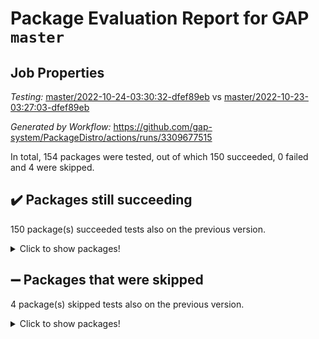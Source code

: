 # Package Evaluation Report for GAP `master`

## Job Properties

*Testing:* [master/2022-10-24-03:30:32-dfef89eb](https://github.com/gap-system/PackageDistro/blob/data/reports/master/2022-10-24-03:30:32-dfef89eb) vs [master/2022-10-23-03:27:03-dfef89eb](https://github.com/gap-system/PackageDistro/blob/data/reports/master/2022-10-23-03:27:03-dfef89eb)

*Generated by Workflow:* https://github.com/gap-system/PackageDistro/actions/runs/3309677515

In total, 154 packages were tested, out of which 150 succeeded, 0 failed and 4 were skipped.

## :heavy_check_mark: Packages still succeeding

150 package(s) succeeded tests also on the previous version.
<details><summary>Click to show packages!</summary>

- 4ti2interface 2022.09-01 [(success)](https://github.com/gap-system/PackageDistro/actions/runs/3309677515/jobs/5463221993)
- ace 5.6.1 [(success)](https://github.com/gap-system/PackageDistro/actions/runs/3309677515/jobs/5463222028)
- aclib 1.3.2 [(success)](https://github.com/gap-system/PackageDistro/actions/runs/3309677515/jobs/5463222061)
- agt 0.2 [(success)](https://github.com/gap-system/PackageDistro/actions/runs/3309677515/jobs/5463222105)
- alnuth 3.2.1 [(success)](https://github.com/gap-system/PackageDistro/actions/runs/3309677515/jobs/5463222138)
- anupq 3.2.6 [(success)](https://github.com/gap-system/PackageDistro/actions/runs/3309677515/jobs/5463222178)
- atlasrep 2.1.6 [(success)](https://github.com/gap-system/PackageDistro/actions/runs/3309677515/jobs/5463222230)
- autodoc 2022.10.20 [(success)](https://github.com/gap-system/PackageDistro/actions/runs/3309677515/jobs/5463222280)
- automata 1.15 [(success)](https://github.com/gap-system/PackageDistro/actions/runs/3309677515/jobs/5463222311)
- automgrp 1.3.2 [(success)](https://github.com/gap-system/PackageDistro/actions/runs/3309677515/jobs/5463222342)
- autpgrp 1.11 [(success)](https://github.com/gap-system/PackageDistro/actions/runs/3309677515/jobs/5463222378)
- cap 2022.10-06 [(success)](https://github.com/gap-system/PackageDistro/actions/runs/3309677515/jobs/5463222424)
- caratinterface 2.3.4 [(success)](https://github.com/gap-system/PackageDistro/actions/runs/3309677515/jobs/5463222464)
- cddinterface 2022.08.11 [(success)](https://github.com/gap-system/PackageDistro/actions/runs/3309677515/jobs/5463222512)
- circle 1.6.5 [(success)](https://github.com/gap-system/PackageDistro/actions/runs/3309677515/jobs/5463222571)
- classicpres 1.22 [(success)](https://github.com/gap-system/PackageDistro/actions/runs/3309677515/jobs/5463222632)
- cohomolo 1.6.10 [(success)](https://github.com/gap-system/PackageDistro/actions/runs/3309677515/jobs/5463222678)
- congruence 1.2.4 [(success)](https://github.com/gap-system/PackageDistro/actions/runs/3309677515/jobs/5463222726)
- corelg 1.56 [(success)](https://github.com/gap-system/PackageDistro/actions/runs/3309677515/jobs/5463222792)
- crime 1.6 [(success)](https://github.com/gap-system/PackageDistro/actions/runs/3309677515/jobs/5463222845)
- crisp 1.4.5 [(success)](https://github.com/gap-system/PackageDistro/actions/runs/3309677515/jobs/5463222885)
- crypting 0.10.3 [(success)](https://github.com/gap-system/PackageDistro/actions/runs/3309677515/jobs/5463222931)
- cryst 4.1.25 [(success)](https://github.com/gap-system/PackageDistro/actions/runs/3309677515/jobs/5463222981)
- crystcat 1.1.10 [(success)](https://github.com/gap-system/PackageDistro/actions/runs/3309677515/jobs/5463223025)
- ctbllib 1.3.4 [(success)](https://github.com/gap-system/PackageDistro/actions/runs/3309677515/jobs/5463223068)
- cubefree 1.19 [(success)](https://github.com/gap-system/PackageDistro/actions/runs/3309677515/jobs/5463223102)
- curlinterface 2.3.1 [(success)](https://github.com/gap-system/PackageDistro/actions/runs/3309677515/jobs/5463223143)
- cvec 2.7.6 [(success)](https://github.com/gap-system/PackageDistro/actions/runs/3309677515/jobs/5463223171)
- datastructures 0.2.7 [(success)](https://github.com/gap-system/PackageDistro/actions/runs/3309677515/jobs/5463223198)
- deepthought 1.0.6 [(success)](https://github.com/gap-system/PackageDistro/actions/runs/3309677515/jobs/5463223231)
- design 1.7 [(success)](https://github.com/gap-system/PackageDistro/actions/runs/3309677515/jobs/5463223261)
- difsets 2.3.1 [(success)](https://github.com/gap-system/PackageDistro/actions/runs/3309677515/jobs/5463223294)
- digraphs 1.6.0 [(success)](https://github.com/gap-system/PackageDistro/actions/runs/3309677515/jobs/5463223343)
- edim 1.3.6 [(success)](https://github.com/gap-system/PackageDistro/actions/runs/3309677515/jobs/5463223394)
- example 4.3.2 [(success)](https://github.com/gap-system/PackageDistro/actions/runs/3309677515/jobs/5463223444)
- examplesforhomalg 2022.10-01 [(success)](https://github.com/gap-system/PackageDistro/actions/runs/3309677515/jobs/5463223507)
- factint 1.6.3 [(success)](https://github.com/gap-system/PackageDistro/actions/runs/3309677515/jobs/5463223556)
- ferret 1.0.9 [(success)](https://github.com/gap-system/PackageDistro/actions/runs/3309677515/jobs/5463223617)
- fga 1.4.0 [(success)](https://github.com/gap-system/PackageDistro/actions/runs/3309677515/jobs/5463223675)
- fining 1.5.1 [(success)](https://github.com/gap-system/PackageDistro/actions/runs/3309677515/jobs/5463223727)
- float 1.0.3 [(success)](https://github.com/gap-system/PackageDistro/actions/runs/3309677515/jobs/5463223776)
- format 1.4.3 [(success)](https://github.com/gap-system/PackageDistro/actions/runs/3309677515/jobs/5463223819)
- forms 1.2.9 [(success)](https://github.com/gap-system/PackageDistro/actions/runs/3309677515/jobs/5463223871)
- fplsa 1.2.5 [(success)](https://github.com/gap-system/PackageDistro/actions/runs/3309677515/jobs/5463223920)
- fr 2.4.11 [(success)](https://github.com/gap-system/PackageDistro/actions/runs/3309677515/jobs/5463223990)
- francy 1.2.5 [(success)](https://github.com/gap-system/PackageDistro/actions/runs/3309677515/jobs/5463224043)
- fwtree 1.3 [(success)](https://github.com/gap-system/PackageDistro/actions/runs/3309677515/jobs/5463224084)
- gapdoc 1.6.6 [(success)](https://github.com/gap-system/PackageDistro/actions/runs/3309677515/jobs/5463224126)
- gauss 2022.10-01 [(success)](https://github.com/gap-system/PackageDistro/actions/runs/3309677515/jobs/5463224168)
- gaussforhomalg 2022.08-03 [(success)](https://github.com/gap-system/PackageDistro/actions/runs/3309677515/jobs/5463224209)
- gbnp 1.0.5 [(success)](https://github.com/gap-system/PackageDistro/actions/runs/3309677515/jobs/5463224253)
- generalizedmorphismsforcap 2022.09-01 [(success)](https://github.com/gap-system/PackageDistro/actions/runs/3309677515/jobs/5463224280)
- genss 1.6.8 [(success)](https://github.com/gap-system/PackageDistro/actions/runs/3309677515/jobs/5463224365)
- gradedmodules 2022.09-02 [(success)](https://github.com/gap-system/PackageDistro/actions/runs/3309677515/jobs/5463224418)
- gradedringforhomalg 2022.10-01 [(success)](https://github.com/gap-system/PackageDistro/actions/runs/3309677515/jobs/5463224467)
- grape 4.8.5 [(success)](https://github.com/gap-system/PackageDistro/actions/runs/3309677515/jobs/5463224510)
- groupoids 1.71 [(success)](https://github.com/gap-system/PackageDistro/actions/runs/3309677515/jobs/5463224562)
- grpconst 2.6.2 [(success)](https://github.com/gap-system/PackageDistro/actions/runs/3309677515/jobs/5463224618)
- guarana 0.96.3 [(success)](https://github.com/gap-system/PackageDistro/actions/runs/3309677515/jobs/5463224659)
- guava 3.17 [(success)](https://github.com/gap-system/PackageDistro/actions/runs/3309677515/jobs/5463224697)
- hap 1.47 [(success)](https://github.com/gap-system/PackageDistro/actions/runs/3309677515/jobs/5463224739)
- hapcryst 0.1.15 [(success)](https://github.com/gap-system/PackageDistro/actions/runs/3309677515/jobs/5463224786)
- hecke 1.5.3 [(success)](https://github.com/gap-system/PackageDistro/actions/runs/3309677515/jobs/5463224832)
- help 3.5 [(success)](https://github.com/gap-system/PackageDistro/actions/runs/3309677515/jobs/5463224880)
- homalg 2022.08-04 [(success)](https://github.com/gap-system/PackageDistro/actions/runs/3309677515/jobs/5463224930)
- homalgtocas 2022.10-01 [(success)](https://github.com/gap-system/PackageDistro/actions/runs/3309677515/jobs/5463224988)
- idrel 2.44 [(success)](https://github.com/gap-system/PackageDistro/actions/runs/3309677515/jobs/5463225037)
- images 1.3.1 [(success)](https://github.com/gap-system/PackageDistro/actions/runs/3309677515/jobs/5463225088)
- intpic 0.3.0 [(success)](https://github.com/gap-system/PackageDistro/actions/runs/3309677515/jobs/5463225131)
- io 4.8.0 [(success)](https://github.com/gap-system/PackageDistro/actions/runs/3309677515/jobs/5463225179)
- io_forhomalg 2022.09-01 [(success)](https://github.com/gap-system/PackageDistro/actions/runs/3309677515/jobs/5463225222)
- irredsol 1.4.3 [(success)](https://github.com/gap-system/PackageDistro/actions/runs/3309677515/jobs/5463225277)
- json 2.1.1 [(success)](https://github.com/gap-system/PackageDistro/actions/runs/3309677515/jobs/5463225339)
- jupyterkernel 1.4.1 [(success)](https://github.com/gap-system/PackageDistro/actions/runs/3309677515/jobs/5463225394)
- jupyterviz 1.5.6 [(success)](https://github.com/gap-system/PackageDistro/actions/runs/3309677515/jobs/5463225442)
- kan 1.34 [(success)](https://github.com/gap-system/PackageDistro/actions/runs/3309677515/jobs/5463225485)
- kbmag 1.5.10 [(success)](https://github.com/gap-system/PackageDistro/actions/runs/3309677515/jobs/5463225524)
- laguna 3.9.5 [(success)](https://github.com/gap-system/PackageDistro/actions/runs/3309677515/jobs/5463225596)
- liealgdb 2.2.1 [(success)](https://github.com/gap-system/PackageDistro/actions/runs/3309677515/jobs/5463225636)
- liepring 2.8 [(success)](https://github.com/gap-system/PackageDistro/actions/runs/3309677515/jobs/5463225693)
- liering 2.4.2 [(success)](https://github.com/gap-system/PackageDistro/actions/runs/3309677515/jobs/5463225752)
- linearalgebraforcap 2022.10-04 [(success)](https://github.com/gap-system/PackageDistro/actions/runs/3309677515/jobs/5463225808)
- localizeringforhomalg 2022.09-01 [(success)](https://github.com/gap-system/PackageDistro/actions/runs/3309677515/jobs/5463225871)
- loops 3.4.2 [(success)](https://github.com/gap-system/PackageDistro/actions/runs/3309677515/jobs/5463225929)
- lpres 1.0.3 [(success)](https://github.com/gap-system/PackageDistro/actions/runs/3309677515/jobs/5463225982)
- majoranaalgebras 1.5 [(success)](https://github.com/gap-system/PackageDistro/actions/runs/3309677515/jobs/5463226052)
- mapclass 1.4.6 [(success)](https://github.com/gap-system/PackageDistro/actions/runs/3309677515/jobs/5463226107)
- matgrp 0.70 [(success)](https://github.com/gap-system/PackageDistro/actions/runs/3309677515/jobs/5463226169)
- matricesforhomalg 2022.10-05 [(success)](https://github.com/gap-system/PackageDistro/actions/runs/3309677515/jobs/5463226221)
- modisom 2.5.3 [(success)](https://github.com/gap-system/PackageDistro/actions/runs/3309677515/jobs/5463226286)
- modulepresentationsforcap 2022.10-04 [(success)](https://github.com/gap-system/PackageDistro/actions/runs/3309677515/jobs/5463226354)
- modules 2022.09-01 [(success)](https://github.com/gap-system/PackageDistro/actions/runs/3309677515/jobs/5463226397)
- monoidalcategories 2022.10-01 [(success)](https://github.com/gap-system/PackageDistro/actions/runs/3309677515/jobs/5463226438)
- nconvex 2022.09-01 [(success)](https://github.com/gap-system/PackageDistro/actions/runs/3309677515/jobs/5463226484)
- nilmat 1.4.2 [(success)](https://github.com/gap-system/PackageDistro/actions/runs/3309677515/jobs/5463226535)
- nock 1.5 [(success)](https://github.com/gap-system/PackageDistro/actions/runs/3309677515/jobs/5463226580)
- normalizinterface 1.3.4 [(success)](https://github.com/gap-system/PackageDistro/actions/runs/3309677515/jobs/5463226621)
- nq 2.5.8 [(success)](https://github.com/gap-system/PackageDistro/actions/runs/3309677515/jobs/5463226670)
- numericalsgps 1.3.1 [(success)](https://github.com/gap-system/PackageDistro/actions/runs/3309677515/jobs/5463226728)
- openmath 11.5.1 [(success)](https://github.com/gap-system/PackageDistro/actions/runs/3309677515/jobs/5463226788)
- orb 4.9.0 [(success)](https://github.com/gap-system/PackageDistro/actions/runs/3309677515/jobs/5463226874)
- packagemanager 1.3.2 [(success)](https://github.com/gap-system/PackageDistro/actions/runs/3309677515/jobs/5463226934)
- patternclass 2.4.3 [(success)](https://github.com/gap-system/PackageDistro/actions/runs/3309677515/jobs/5463226993)
- permut 2.0.4 [(success)](https://github.com/gap-system/PackageDistro/actions/runs/3309677515/jobs/5463227051)
- polenta 1.3.10 [(success)](https://github.com/gap-system/PackageDistro/actions/runs/3309677515/jobs/5463227105)
- polymaking 0.8.6 [(success)](https://github.com/gap-system/PackageDistro/actions/runs/3309677515/jobs/5463227151)
- primgrp 3.4.2 [(success)](https://github.com/gap-system/PackageDistro/actions/runs/3309677515/jobs/5463227207)
- profiling 2.5.1 [(success)](https://github.com/gap-system/PackageDistro/actions/runs/3309677515/jobs/5463227265)
- qpa 1.34 [(success)](https://github.com/gap-system/PackageDistro/actions/runs/3309677515/jobs/5463227325)
- quagroup 1.8.3 [(success)](https://github.com/gap-system/PackageDistro/actions/runs/3309677515/jobs/5463227376)
- radiroot 2.9 [(success)](https://github.com/gap-system/PackageDistro/actions/runs/3309677515/jobs/5463227426)
- rcwa 4.7.0 [(success)](https://github.com/gap-system/PackageDistro/actions/runs/3309677515/jobs/5463227474)
- rds 1.8 [(success)](https://github.com/gap-system/PackageDistro/actions/runs/3309677515/jobs/5463227521)
- recog 1.4.2 [(success)](https://github.com/gap-system/PackageDistro/actions/runs/3309677515/jobs/5463227568)
- repndecomp 1.2.1 [(success)](https://github.com/gap-system/PackageDistro/actions/runs/3309677515/jobs/5463227608)
- repsn 3.1.0 [(success)](https://github.com/gap-system/PackageDistro/actions/runs/3309677515/jobs/5463227660)
- resclasses 4.7.3 [(success)](https://github.com/gap-system/PackageDistro/actions/runs/3309677515/jobs/5463227694)
- ringsforhomalg 2022.10-02 [(success)](https://github.com/gap-system/PackageDistro/actions/runs/3309677515/jobs/5463227749)
- sco 2022.09-01 [(success)](https://github.com/gap-system/PackageDistro/actions/runs/3309677515/jobs/5463227803)
- scscp 2.3.1 [(success)](https://github.com/gap-system/PackageDistro/actions/runs/3309677515/jobs/5463227855)
- semigroups 5.0.2 [(success)](https://github.com/gap-system/PackageDistro/actions/runs/3309677515/jobs/5463227903)
- sglppow 2.2 [(success)](https://github.com/gap-system/PackageDistro/actions/runs/3309677515/jobs/5463227957)
- sgpviz 0.999.5 [(success)](https://github.com/gap-system/PackageDistro/actions/runs/3309677515/jobs/5463228018)
- simpcomp 2.1.14 [(success)](https://github.com/gap-system/PackageDistro/actions/runs/3309677515/jobs/5463228074)
- singular 2022.09.23 [(success)](https://github.com/gap-system/PackageDistro/actions/runs/3309677515/jobs/5463228121)
- sla 1.5.3 [(success)](https://github.com/gap-system/PackageDistro/actions/runs/3309677515/jobs/5463228191)
- smallgrp 1.5 [(success)](https://github.com/gap-system/PackageDistro/actions/runs/3309677515/jobs/5463228248)
- smallsemi 0.6.13 [(success)](https://github.com/gap-system/PackageDistro/actions/runs/3309677515/jobs/5463228331)
- sonata 2.9.5 [(success)](https://github.com/gap-system/PackageDistro/actions/runs/3309677515/jobs/5463228383)
- sophus 1.27 [(success)](https://github.com/gap-system/PackageDistro/actions/runs/3309677515/jobs/5463228434)
- spinsym 1.5.2 [(success)](https://github.com/gap-system/PackageDistro/actions/runs/3309677515/jobs/5463228484)
- standardff 0.9.4 [(success)](https://github.com/gap-system/PackageDistro/actions/runs/3309677515/jobs/5463228542)
- symbcompcc 1.3.2 [(success)](https://github.com/gap-system/PackageDistro/actions/runs/3309677515/jobs/5463228600)
- thelma 1.3 [(success)](https://github.com/gap-system/PackageDistro/actions/runs/3309677515/jobs/5463228664)
- tomlib 1.2.9 [(success)](https://github.com/gap-system/PackageDistro/actions/runs/3309677515/jobs/5463228709)
- toolsforhomalg 2022.09-08 [(success)](https://github.com/gap-system/PackageDistro/actions/runs/3309677515/jobs/5463228760)
- toric 1.9.5 [(success)](https://github.com/gap-system/PackageDistro/actions/runs/3309677515/jobs/5463228805)
- toricvarieties 2022.07.13 [(success)](https://github.com/gap-system/PackageDistro/actions/runs/3309677515/jobs/5463228856)
- transgrp 3.6.3 [(success)](https://github.com/gap-system/PackageDistro/actions/runs/3309677515/jobs/5463228916)
- ugaly 4.0.3 [(success)](https://github.com/gap-system/PackageDistro/actions/runs/3309677515/jobs/5463228998)
- unipot 1.5 [(success)](https://github.com/gap-system/PackageDistro/actions/runs/3309677515/jobs/5463229083)
- unitlib 4.1.0 [(success)](https://github.com/gap-system/PackageDistro/actions/runs/3309677515/jobs/5463229131)
- utils 0.77 [(success)](https://github.com/gap-system/PackageDistro/actions/runs/3309677515/jobs/5463229182)
- uuid 0.7 [(success)](https://github.com/gap-system/PackageDistro/actions/runs/3309677515/jobs/5463229245)
- walrus 0.9991 [(success)](https://github.com/gap-system/PackageDistro/actions/runs/3309677515/jobs/5463229301)
- wedderga 4.10.2 [(success)](https://github.com/gap-system/PackageDistro/actions/runs/3309677515/jobs/5463229356)
- xmod 2.88 [(success)](https://github.com/gap-system/PackageDistro/actions/runs/3309677515/jobs/5463229427)
- xmodalg 1.22 [(success)](https://github.com/gap-system/PackageDistro/actions/runs/3309677515/jobs/5463229490)
- yangbaxter 0.10.1 [(success)](https://github.com/gap-system/PackageDistro/actions/runs/3309677515/jobs/5463229545)
- zeromqinterface 0.14 [(success)](https://github.com/gap-system/PackageDistro/actions/runs/3309677515/jobs/5463229600)
</details>

## :heavy_minus_sign: Packages that were skipped

4 package(s) skipped tests also on the previous version.
<details><summary>Click to show packages!</summary>

- browse 1.8.18 [(skipped)](https://github.com/gap-system/PackageDistro/actions/runs/3309677515/jobs/5463095475)
- itc 1.5.1 [(skipped)](https://github.com/gap-system/PackageDistro/actions/runs/3309677515/jobs/5463095475)
- polycyclic 2.16 [(skipped)](https://github.com/gap-system/PackageDistro/actions/runs/3309677515/jobs/5463095475)
- xgap 4.31 [(skipped)](https://github.com/gap-system/PackageDistro/actions/runs/3309677515/jobs/5463095475)
</details>

